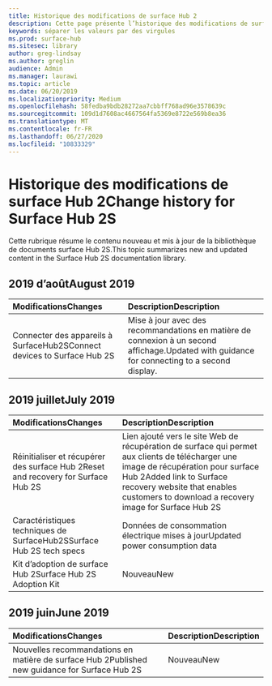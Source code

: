 ```yaml
---
title: Historique des modifications de surface Hub 2
description: Cette page présente l’historique des modifications de surface Hub 2S.
keywords: séparer les valeurs par des virgules
ms.prod: surface-hub
ms.sitesec: library
author: greg-lindsay
ms.author: greglin
audience: Admin
ms.manager: laurawi
ms.topic: article
ms.date: 06/20/2019
ms.localizationpriority: Medium
ms.openlocfilehash: 58fedba9bdb28272aa7cbbff768ad96e3578639c
ms.sourcegitcommit: 109d1d7608ac4667564fa5369e8722e569b8ea36
ms.translationtype: MT
ms.contentlocale: fr-FR
ms.lasthandoff: 06/27/2020
ms.locfileid: "10833329"
---
```

# <span data-ttu-id="d21c8-104">Historique des modifications de surface Hub 2</span><span class="sxs-lookup"><span data-stu-id="d21c8-104">Change history for Surface Hub 2S</span></span>

<span data-ttu-id="d21c8-105">Cette rubrique résume le contenu nouveau et mis à jour de la bibliothèque de documents surface Hub 2S.</span><span class="sxs-lookup"><span data-stu-id="d21c8-105">This topic summarizes new and updated content in the Surface Hub 2S documentation library.</span></span>

## <span data-ttu-id="d21c8-106">2019 d’août</span><span class="sxs-lookup"><span data-stu-id="d21c8-106">August 2019</span></span>

<span data-ttu-id="d21c8-107">Modifications</span><span class="sxs-lookup"><span data-stu-id="d21c8-107">Changes</span></span> | <span data-ttu-id="d21c8-108">Description</span><span class="sxs-lookup"><span data-stu-id="d21c8-108">Description</span></span>
|:--- |:--- 
|<span data-ttu-id="d21c8-109">Connecter des appareils à SurfaceHub2S</span><span class="sxs-lookup"><span data-stu-id="d21c8-109">Connect devices to Surface Hub 2S</span></span>| <span data-ttu-id="d21c8-110">Mise à jour avec des recommandations en matière de connexion à un second affichage.</span><span class="sxs-lookup"><span data-stu-id="d21c8-110">Updated with guidance for connecting to a second display.</span></span>

## <span data-ttu-id="d21c8-111">2019 juillet</span><span class="sxs-lookup"><span data-stu-id="d21c8-111">July 2019</span></span>

<span data-ttu-id="d21c8-112">Modifications</span><span class="sxs-lookup"><span data-stu-id="d21c8-112">Changes</span></span> | <span data-ttu-id="d21c8-113">Description</span><span class="sxs-lookup"><span data-stu-id="d21c8-113">Description</span></span>
|:--- |:--- |
| <span data-ttu-id="d21c8-114">Réinitialiser et récupérer des surface Hub 2</span><span class="sxs-lookup"><span data-stu-id="d21c8-114">Reset and recovery for Surface Hub 2S</span></span> | <span data-ttu-id="d21c8-115">Lien ajouté vers le site Web de récupération de surface qui permet aux clients de télécharger une image de récupération pour surface Hub 2</span><span class="sxs-lookup"><span data-stu-id="d21c8-115">Added link to Surface recovery website that enables customers to download a recovery image for Surface Hub 2S</span></span> |
| <span data-ttu-id="d21c8-116">Caractéristiques techniques de SurfaceHub2S</span><span class="sxs-lookup"><span data-stu-id="d21c8-116">Surface Hub 2S tech specs</span></span> | <span data-ttu-id="d21c8-117">Données de consommation électrique mises à jour</span><span class="sxs-lookup"><span data-stu-id="d21c8-117">Updated power consumption data</span></span> |
| <span data-ttu-id="d21c8-118">Kit d’adoption de surface Hub 2</span><span class="sxs-lookup"><span data-stu-id="d21c8-118">Surface Hub 2S Adoption Kit</span></span> | <span data-ttu-id="d21c8-119">Nouveau</span><span class="sxs-lookup"><span data-stu-id="d21c8-119">New</span></span> |

## <span data-ttu-id="d21c8-120">2019 juin</span><span class="sxs-lookup"><span data-stu-id="d21c8-120">June 2019</span></span>

<span data-ttu-id="d21c8-121">Modifications</span><span class="sxs-lookup"><span data-stu-id="d21c8-121">Changes</span></span> | <span data-ttu-id="d21c8-122">Description</span><span class="sxs-lookup"><span data-stu-id="d21c8-122">Description</span></span>
|:--- |:--- |
| <span data-ttu-id="d21c8-123">Nouvelles recommandations en matière de surface Hub 2</span><span class="sxs-lookup"><span data-stu-id="d21c8-123">Published new guidance for Surface Hub 2S</span></span> | <span data-ttu-id="d21c8-124">Nouveau</span><span class="sxs-lookup"><span data-stu-id="d21c8-124">New</span></span> |
